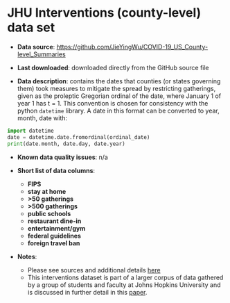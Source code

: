 # JHU Interventions (county-level) data set 

- **Data source**: https://github.com/JieYingWu/COVID-19_US_County-level_Summaries

- **Last downloaded**: downloaded directly from the GitHub source file

- **Data description**: contains the dates that counties (or states governing them) took measures to mitigate the spread by restricting gatherings, given as the proleptic Gregorian ordinal of the date, where January 1 of year 1 has t = 1. This convention is chosen for consistency with the python `datetime` library. A date in this format can be converted to year, month, date with:
```python
import datetime
date = datetime.date.fromordinal(ordinal_date)
print(date.month, date.day, date.year)
```

- **Known data quality issues**: n/a

- **Short list of data columns**: 
	- **FIPS**
	- **stay at home**
	- **>50 gatherings**
	- **>500 gatherings**
	- **public schools**
	- **restaurant dine-in**
	- **entertainment/gym**
	- **federal guidelines**
	- **foreign travel ban**

- **Notes**:
	- Please see sources and additional details [here](https://github.com/JieYingWu/COVID-19_US_County-level_Summaries/tree/master/data)
	- This interventions dataset is part of a larger corpus of data gathered by a group of students and faculty at Johns Hopkins University and is discussed in further detail in this [paper](https://arxiv.org/abs/2004.00756).